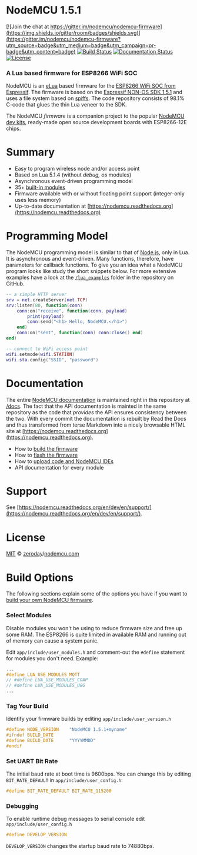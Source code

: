 # **NodeMCU 1.5.1** #

[![Join the chat at https://gitter.im/nodemcu/nodemcu-firmware](https://img.shields.io/gitter/room/badges/shields.svg)](https://gitter.im/nodemcu/nodemcu-firmware?utm_source=badge&utm_medium=badge&utm_campaign=pr-badge&utm_content=badge)
[![Build Status](https://travis-ci.org/nodemcu/nodemcu-firmware.svg)](https://travis-ci.org/nodemcu/nodemcu-firmware)
[![Documentation Status](https://readthedocs.org/projects/nodemcu/badge/?version=dev)](http://nodemcu.readthedocs.org/)
[![License](https://img.shields.io/badge/license-MIT-blue.svg?style=flat)](https://github.com/nodemcu/nodemcu-firmware/blob/master/LICENSE)

### A Lua based firmware for ESP8266 WiFi SOC

NodeMCU is an [eLua](http://www.eluaproject.net/) based firmware for the [ESP8266 WiFi SOC from Espressif](http://espressif.com/en/products/esp8266/). The firmware is based on the [Espressif NON-OS SDK 1.5.1](http://bbs.espressif.com/viewtopic.php?f=46&p=5315) and uses a file system based on [spiffs](https://github.com/pellepl/spiffs). The code repository consists of 98.1% C-code that glues the thin Lua veneer to the SDK.

The NodeMCU *firmware* is a companion project to the popular [NodeMCU dev kits](https://github.com/nodemcu/nodemcu-devkit-v1.0), ready-made open source development boards with ESP8266-12E chips.

# Summary

- Easy to program wireless node and/or access point
- Based on Lua 5.1.4 (without *debug, os* modules)
- Asynchronous event-driven programming model
- 35+ [built-in modules](https://github.com/nodemcu/nodemcu-firmware/wiki/Module-list)
- Firmware available with or without floating point support (integer-only uses less memory)
- Up-to-date documentation at [https://nodemcu.readthedocs.org](https://nodemcu.readthedocs.org)

# Programming Model

The NodeMCU programming model is similar to that of [Node.js](https://en.wikipedia.org/wiki/Node.js), only in Lua. It is asynchronous and event-driven. Many functions, therefore, have parameters for callback functions. To give you an idea what a NodeMCU program looks like study the short snippets below. For more extensive examples have a look at the [`/lua_examples`](lua_examples) folder in the repository on GitHub.

```lua
-- a simple HTTP server
srv = net.createServer(net.TCP)
srv:listen(80, function(conn)
	conn:on("receive", function(conn, payload)
		print(payload)
		conn:send("<h1> Hello, NodeMCU.</h1>")
	end)
	conn:on("sent", function(conn) conn:close() end)
end)
```
```lua
-- connect to WiFi access point
wifi.setmode(wifi.STATION)
wifi.sta.config("SSID", "password")
```

# Documentation

The entire [NodeMCU documentation](https://nodemcu.readthedocs.org) is maintained right in this repository at [/docs](docs). The fact that the API documentation is mainted in the same repository as the code that *provides* the API ensures consistency between the two. With every commit the documentation is rebuilt by Read the Docs and thus transformed from terse Markdown into a nicely browsable HTML site at [https://nodemcu.readthedocs.org](https://nodemcu.readthedocs.org). 

- How to [build the firmware](https://nodemcu.readthedocs.org/en/dev/en/build/)
- How to [flash the firmware](https://nodemcu.readthedocs.org/en/dev/en/flash/)
- How to [upload code and NodeMCU IDEs](https://nodemcu.readthedocs.org/en/dev/en/upload/)
- API documentation for every module

# Support

See [https://nodemcu.readthedocs.org/en/dev/en/support/](https://nodemcu.readthedocs.org/en/dev/en/support/).

# License

[MIT](https://github.com/nodemcu/nodemcu-firmware/blob/master/LICENSE) © [zeroday](https://github.com/NodeMCU)/[nodemcu.com](http://nodemcu.com/index_en.html)

# Build Options

The following sections explain some of the options you have if you want to [build your own NodeMCU firmware](http://nodemcu.readthedocs.org/en/dev/en/build/).

### Select Modules

Disable modules you won't be using to reduce firmware size and free up some RAM. The ESP8266 is quite limited in available RAM and running out of memory can cause a system panic. 

Edit `app/include/user_modules.h` and comment-out the `#define` statement for modules you don't need. Example:

```c
...
#define LUA_USE_MODULES_MQTT
// #define LUA_USE_MODULES_COAP
// #define LUA_USE_MODULES_U8G
...
```

### Tag Your Build

Identify your firmware builds by editing `app/include/user_version.h`

```c
#define NODE_VERSION    "NodeMCU 1.5.1+myname"
#ifndef BUILD_DATE
#define BUILD_DATE      "YYYYMMDD"
#endif
```

### Set UART Bit Rate

The initial baud rate at boot time is 9600bps. You can change this by
editing `BIT_RATE_DEFAULT`  in `app/include/user_config.h`:

```c
#define BIT_RATE_DEFAULT BIT_RATE_115200
```

### Debugging

To enable runtime debug messages to serial console edit `app/include/user_config.h`

```c
#define DEVELOP_VERSION
```

`DEVELOP_VERSION` changes the startup baud rate to 74880bps.
